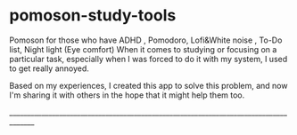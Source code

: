 # pomoson-study-tools
Pomoson for those who have ADHD , Pomodoro, Lofi&amp;White noise , To-Do list, Night light (Eye comfort)
When it comes to studying or focusing on a particular task, especially when I was forced to do it with my system, I used to get really annoyed.

Based on my experiences, I created this app to solve this problem, and now I'm sharing it with others in the hope that it might help them too.  
  
\____________________________________________________________________________________\_  
  
